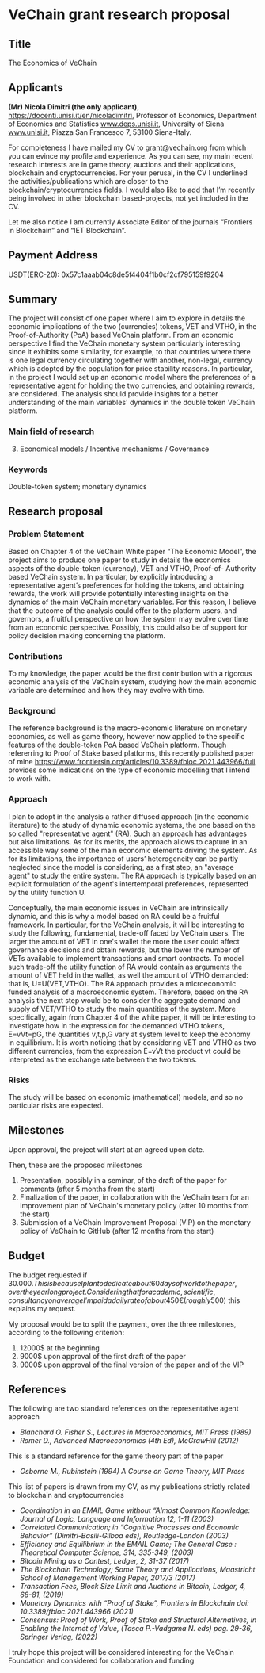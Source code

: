# VeChain grant research proposal

## Title
The Economics of VeChain

## Applicants
**(Mr) Nicola Dimitri (the only applicant)**, https://docenti.unisi.it/en/nicoladimitri, Professor of Economics, Department of Economics and Statistics www.deps.unisi.it, University of Siena www.unisi.it, Piazza San Francesco 7, 53100 Siena-Italy. 

For completeness I have mailed my CV to grant@vechain.org from which you can evince my profile and experience. As you can see, my main recent research interests are in game theory, auctions and their applications, blockchain and cryptocurrencies. For your perusal, in the CV I underlined the activities/publications which are closer to the blockchain/cryptocurrencies fields. I would also like to add that I’m recently being involved in other blockchain based-projects, not yet included in the CV.  

Let me also notice I am currently Associate Editor of the journals “Frontiers in Blockchain” and “IET Blockchain”.  


## Payment Address
USDT(ERC-20): 0x57c1aaab04c8de5f4404f1b0cf2cf795159f9204

## Summary

The project will consist of one paper where I aim to explore in details the economic implications of the two (currencies) tokens, VET and VTHO, in the Proof-of-Authority (PoA) based VeChain platform. From an economic perspective I find the VeChain monetary system particularly interesting since it exhibits some similarity, for example, to that countries where there is one legal currency circulating together with another, non-legal, currency which is adopted by the population for price stability reasons. In particular, in the project I would set up an economic model where the preferences of a representative agent for holding the two currencies, and obtaining rewards, are considered. The analysis should provide insights for a better understanding of the main variables' dynamics in the double token VeChain platform.


### Main field of research
3. Economical models / Incentive mechanisms / Governance

### Keywords

Double-token system; monetary dynamics


## Research proposal 

### Problem Statement

Based on  Chapter 4 of the VeChain White paper “The Economic Model”, the project aims to produce one paper to study in details the economics aspects of the double-token (currency), VET and VTHO, Proof-of- Authority based VeChain system. In particular, by explicitly introducing a representative agent’s preferences for holding the tokens, and obtaining rewards, the work will provide potentially interesting insights on the dynamics of the main VeChain monetary variables. For this reason, I believe that the outcome of the analysis could offer to the platform users, and governors, a fruitful perspective on how the system may evolve over time from an economic perspective. Possibly, this could also be of support for policy decision making concerning the platform. 

### Contributions
To my knowledge, the paper would be the first contribution with a rigorous economic analysis of the VeChain system, studying how the main economic variable are determined and how they may evolve with time.

### Background

The reference background is the macro-economic literature on monetary economies, as well as game theory, however now applied to the specific features of the double-token PoA based VeChain platform. Though refererring to Proof of Stake based platforms, this recently published paper of mine https://www.frontiersin.org/articles/10.3389/fbloc.2021.443966/full provides some indications on the type of economic modelling that I intend to work with.

### Approach

I plan to adopt in the analysis a rather diffused approach (in the economic literature) to the study of dynamic economic systems, the one based on the so called "representative agent" (RA). Such an approach has advantages but also limitations. As for its merits, the approach allows to capture in an accessible way some of the main economic elements driving the system. As for its limitations, the importance of users’ heterogeneity can be partly neglected since the model is considering, as a first step, an "average agent" to study the entire system. The RA approach is typically based on an explicit formulation of the agent's intertemporal preferences, represented by the utility function U.

Conceptually, the main economic issues in VeChain are intrinsically dynamic, and this is why a model based on RA could be a fruitful framework. In particular, for the VeChain analysis, it will be interesting to study the following, fundamental, trade-off faced by VeChain users. The larger the amount of VET in one's wallet the more the user could affect governance decisions and obtain rewards, but the lower the number of VETs available to implement transactions and smart contracts. To model such trade-off the utility function of RA would contain as arguments the amount of VET held in the wallet, as well the amount of VTHO demanded: that is, U=U(VET,VTHO). The RA approach provides a microeconomic funded analysis of a macroeconomic system. Therefore, based on the RA analysis the next step would be to consider the aggregate demand and supply of VET/VTHO to study the main quantities of the system. More specifically, again from Chapter 4 of the white paper, it will be interesting to investigate how in the expression for the demanded VTHO tokens, E=vVt=pG, the quantities v,t,p,G vary at system level to keep the economy in equilibrium. It is worth noticing that by considering VET and VTHO as two different currencies, from the expression E=vVt the product vt could be interpreted as the exchange rate between the two tokens.


### Risks

The study will be based on economic (mathematical) models, and so no particular risks are expected.

## Milestones

Upon approval, the project will start at an agreed upon date.

Then, these are the proposed milestones 

1. Presentation, possibly in a seminar, of the draft of the paper for comments (after 5 months from the start) 
2. Finalization of the paper, in collaboration with the VeChain team for an improvement plan of VeChain's monetary policy (after 10 months from the start) 
3. Submission of a VeChain Improvement Proposal (VIP) on the monetary policy of VeChain to GitHub (after 12 months from the start) 


## Budget

The budget requested if 30.000$. This is because I plan to dedicate about 60 days of work to the paper, over the year long project. Considering that for academic, scientific, consultancy on average I’m paid a daily rate of about 450€ (roughly 500$) this explains my request.

My proposal would be to split the payment, over the three milestones, according to the following criterion:
1. 12000$ at the beginning
2. 9000$ upon approval of the first draft of the paper
3. 9000$ upon approval of the final version of the paper and of the VIP 


## References

The following are two standard references on the representative agent approach
- *Blanchard O. Fisher S., Lectures in Macroeconomics, MIT Press (1989)*
- *Romer D., Advanced Macroeconomics (4th Ed), McGrawHill (2012)*

This is a standard reference for the game theory part of the paper
- *Osborne M., Rubinstein (1994) A Course on Game Theory, MIT Press*

This list of papers is drawn from my CV, as my publications strictly related to blockchain and cryptocurrencies
- *Coordination in an EMAIL Game without “Almost Common Knowledge: Journal of Logic, Language and Information 12, 1-11 (2003)*
- *Correlated Communication;  in “Cognitive Processes and Economic Behavior” (Dimitri-Basili-Gilboa eds), Routledge-London (2003)*
- *Efficiency and Equilibrium in the EMAIL Game; The General Case : Theoretical Computer Science, 314, 335-349, (2003)*
- *Bitcoin Mining as a Contest, Ledger, 2, 31-37 (2017)*
- *The Blockchain Technology; Some Theory and Applications, Maastricht School of Management Working Paper, 2017/3 (2017)*
- *Transaction Fees, Block Size Limit and Auctions in Bitcoin, Ledger, 4, 68-81, (2019)*
- *Monetary Dynamics with “Proof of Stake”, Frontiers in Blockchain doi: 10.3389/fbloc.2021.443966 (2021)*
- *Consensus: Proof of Work, Proof of Stake and Structural Alternatives, in Enabling the Internet of Value, (Tasca P.-Vadgama N. eds) pag. 29-36, Springer Verlag, (2022)*


I truly hope this project will be considered interesting for the VeChain Foundation and considered for collaboration and funding 
